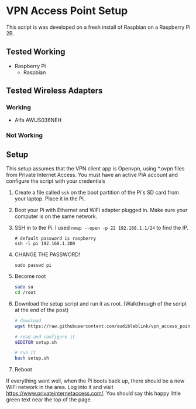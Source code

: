 # VPN Access Point Setup

This script is was developed on a fresh install of Raspbian on a Raspberry Pi 2B.

## Tested Working
* Raspberry Pi
  - Raspbian

## Tested Wireless Adapters

### Working
* Alfa AWUS036NEH

### Not Working


## Setup

This setup assumes that the VPN client app is Openvpn, using *.ovpn files from Private Internet Access.
You must have an active PIA account and configure the script with your credentials 

1. Create a file called `ssh` on the boot partition of the Pi's SD card from your laptop. Place it
   in the Pi.
1. Boot your Pi with Ethernet and WiFi adapter plugged in. Make sure your computer is on the same network.
1. SSH in to the Pi. I used `nmap --open -p 22 192.168.1.1/24` to find the IP.

    ~~~bash.prettyprint
    # default password is raspberry
    ssh -l pi 192.168.1.200
    ~~~

1. CHANGE THE PASSWORD! 

    ~~~bash.prettyprint
    sudo passwd pi
    ~~~


1. Become root 

    ~~~bash
    sudo su
    cd /root
    ~~~

1. Download the setup script and run it as root. (Walkthrough of the script at the end of the post)
    
    ~~~bash
    # download
    wget https://raw.githubusercontent.com/audibleblink/vpn_access_point/master/setup.sh

    # read and configure it
    $EDITOR setup.sh

    # run it
    bash setup.sh
    ~~~

1. Reboot


If everything went well, when the Pi boots back up, there should be a new WiFi network in the area.
Log into it and visit https://www.privateinternetaccess.com/. You should say this happy little
green text near the top of the page.
